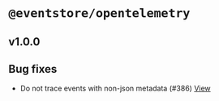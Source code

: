 # `@eventstore/opentelemetry`

## v1.0.0

## Bug fixes
* Do not trace events with non-json metadata (#386) [View](https://github.com/EventStore/EventStore-Client-NodeJS/commit/6836848c291ce61e9ee5483e296c0f4bcab03e5b)